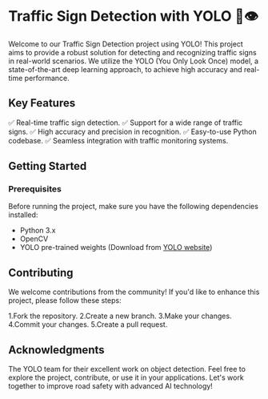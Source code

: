 # Traffic Sign Detection with YOLO 🚦👁️

Welcome to our Traffic Sign Detection project using YOLO! This project aims to provide a robust solution for detecting and recognizing traffic signs in real-world scenarios. We utilize the YOLO (You Only Look Once) model, a state-of-the-art deep learning approach, to achieve high accuracy and real-time performance.

## Key Features
✅ Real-time traffic sign detection.
✅ Support for a wide range of traffic signs.
✅ High accuracy and precision in recognition.
✅ Easy-to-use Python codebase.
✅ Seamless integration with traffic monitoring systems.

## Getting Started

### Prerequisites

Before running the project, make sure you have the following dependencies installed:

- Python 3.x
- OpenCV
- YOLO pre-trained weights (Download from [YOLO website](https://pjreddie.com/darknet/yolo/))


## Contributing
We welcome contributions from the community! If you'd like to enhance this project, please follow these steps:

1.Fork the repository.
2.Create a new branch.
3.Make your changes.
4.Commit your changes.
5.Create a pull request.


## Acknowledgments
The YOLO team for their excellent work on object detection.
Feel free to explore the project, contribute, or use it in your applications. Let's work together to improve road safety with advanced AI technology!

